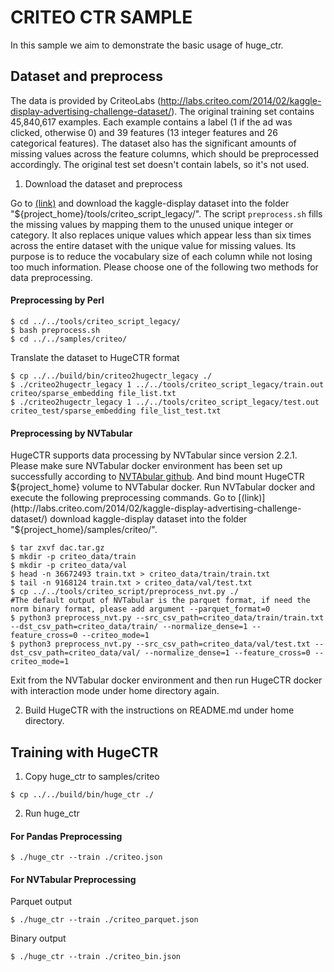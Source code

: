 # CRITEO CTR SAMPLE #
In this sample we aim to demonstrate the basic usage of huge_ctr.

## Dataset and preprocess ##
The data is provided by CriteoLabs (http://labs.criteo.com/2014/02/kaggle-display-advertising-challenge-dataset/).
The original training set contains 45,840,617 examples.
Each example contains a label (1 if the ad was clicked, otherwise 0) and 39 features (13 integer features and 26 categorical features).
The dataset also has the significant amounts of missing values across the feature columns, which should be preprocessed accordingly.
The original test set doesn't contain labels, so it's not used.


1. Download the dataset and preprocess

Go to [(link)](http://labs.criteo.com/2014/02/kaggle-display-advertising-challenge-dataset/)
and download the kaggle-display dataset into the folder "${project_home}/tools/criteo_script_legacy/".
The script `preprocess.sh` fills the missing values by mapping them to the unused unique integer or category.
It also replaces unique values which appear less than six times across the entire dataset with the unique value for missing values.
Its purpose is to reduce the vocabulary size of each column while not losing too much information.
Please choose one of the following two methods for data preprocessing.

#### Preprocessing by Perl ####
```shell
$ cd ../../tools/criteo_script_legacy/
$ bash preprocess.sh
$ cd ../../samples/criteo/
```
Translate the dataset to HugeCTR format
```shell
$ cp ../../build/bin/criteo2hugectr_legacy ./
$ ./criteo2hugectr_legacy 1 ../../tools/criteo_script_legacy/train.out criteo/sparse_embedding file_list.txt
$ ./criteo2hugectr_legacy 1 ../../tools/criteo_script_legacy/test.out criteo_test/sparse_embedding file_list_test.txt
```

#### Preprocessing by NVTabular ####

HugeCTR supports data processing by NVTabular since version 2.2.1. Please make sure NVTabular docker environment has been set up successfully according to [NVTAbular github](https://github.com/NVIDIA/NVTabular).
And bind mount HugeCTR ${project_home} volume to NVTabular docker. Run NVTabular docker and execute the following preprocessing commands.
Go to [(link)](http://labs.criteo.com/2014/02/kaggle-display-advertising-challenge-dataset/)
download kaggle-display dataset into the folder "${project_home}/samples/criteo/". 
```shell
$ tar zxvf dac.tar.gz 
$ mkdir -p criteo_data/train
$ mkdir -p criteo_data/val 
$ head -n 36672493 train.txt > criteo_data/train/train.txt 
$ tail -n 9168124 train.txt > criteo_data/val/test.txt 
$ cp ../../tools/criteo_script/preprocess_nvt.py ./
#The default output of NVTabular is the parquet format, if need the norm binary format, please add argument --parquet_format=0
$ python3 preprocess_nvt.py --src_csv_path=criteo_data/train/train.txt --dst_csv_path=criteo_data/train/ --normalize_dense=1 --feature_cross=0 --criteo_mode=1
$ python3 preprocess_nvt.py --src_csv_path=criteo_data/val/test.txt --dst_csv_path=criteo_data/val/ --normalize_dense=1 --feature_cross=0 --criteo_mode=1
```
Exit from the NVTabular docker environment and then run HugeCTR docker with interaction mode under home directory again.

2. Build HugeCTR with the instructions on README.md under home directory.


## Training with HugeCTR ##

1. Copy huge_ctr to samples/criteo
```shell
$ cp ../../build/bin/huge_ctr ./
```

2. Run huge_ctr

#### For Pandas Preprocessing ####
```shell
$ ./huge_ctr --train ./criteo.json
```

#### For NVTabular Preprocessing ####

Parquet output
```shell
$ ./huge_ctr --train ./criteo_parquet.json
```
Binary output
```shell
$ ./huge_ctr --train ./criteo_bin.json
```

